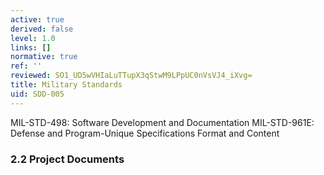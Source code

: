 ```yaml
---
active: true
derived: false
level: 1.0
links: []
normative: true
ref: ''
reviewed: SO1_UD5wVHIaLuTTupX3qStwM9LPpUC0nVsVJ4_iXvg=
title: Military Standards
uid: SDD-005
---
```


MIL-STD-498: Software Development and Documentation
MIL-STD-961E: Defense and Program-Unique Specifications Format and Content

### 2.2 Project Documents